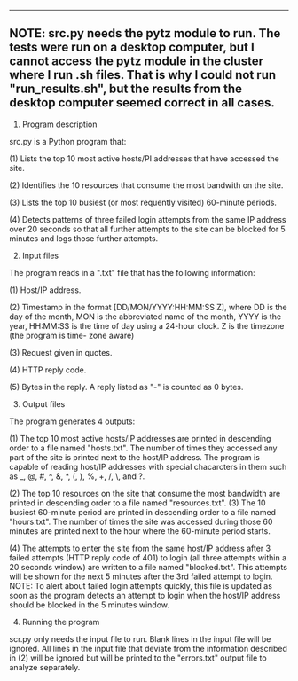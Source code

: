 ------------------------------------------------------------------
NOTE: src.py needs the pytz module to run. The tests were run on a desktop computer, but I cannot access the pytz module in the cluster where I run .sh files. That is why I could not run "run_results.sh", but the results from the desktop computer seemed correct in all cases. 
------------------------------------------------------------------

1) Program description 

src.py is a Python program that:

(1) Lists the top 10 most active hosts/PI addresses that have accessed the site. 

(2) Identifies the 10 resources that consume the most bandwith on the site. 

(3) Lists the top 10 busiest (or most requently visited) 60-minute periods. 

(4) Detects patterns of three failed login attempts from the same IP address over 20 seconds so that all further attempts to the site can be blocked for 5 minutes and logs those further attempts.


2) Input files 

The program reads in a ".txt" file that has the following information: 

(1) Host/IP address. 

(2) Timestamp in the format [DD/MON/YYYY:HH:MM:SS Z], where DD is the day of the month, MON is the abbreviated name of the month, YYYY is the year, HH:MM:SS is the time of day using a 24-hour clock. Z is the timezone (the program is time- zone aware) 

(3) Request given in quotes. 

(4) HTTP reply code. 

(5) Bytes in the reply. A reply listed as "-" is counted as 0 bytes.



3) Output files

The program generates 4 outputs: 

(1) The top 10 most active hosts/IP addresses are printed in descending order to a file named "hosts.txt". The number of times they accessed any part of the site is printed next to the host/IP address. The program is capable of reading host/IP addresses with special chacarcters in them such as _, @, #, ^, &, *, (, ), %, +, /, \\, and ?. 

(2) The top 10 resources on the site that consume the most bandwidth are printed in descending order to a file named "resources.txt". 
(3) The 10 busiest 60-minute period are printed in descending order to a file named "hours.txt". The number of times the site was accessed during those 60 minutes are printed next to the hour where the 60-minute period starts. 

(4) The attempts to enter the site from the same host/IP address after 3 failed attempts (HTTP reply code of 401) to login (all three attempts within a 20 seconds window) are written to a file named "blocked.txt". This attempts will be shown for the next 5 minutes after the 3rd failed attempt to login. NOTE: To alert about failed login attempts quickly, this file is updated as soon as the program detects an attempt to login when the host/IP address should be blocked in the 5 minutes window.



4) Running the program 

scr.py only needs the input file to run. Blank lines in the input file will be ignored. All lines in the input file that deviate from the information described in (2) will be ignored but will be printed to the "errors.txt" output file to analyze separately. 
